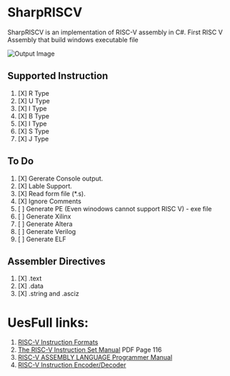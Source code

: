 # SharpRISCV #
SharpRISCV is an implementation of RISC-V assembly in C#.
First RISC V Assembly that build windows executable file

![Output Image](https://github.com/rizwan3d/SharpRISCV/blob/master/img.jpg?raw=true)

## Supported Instruction
1. [X] R Type
1. [X] U Type
1. [X] I Type
1. [X] B Type
1. [X] I Type
1. [X] S Type
1. [X] J Type


## To Do
1. [X] Gererate Console output.
1. [X] Lable Support.
1. [X] Read form file (*.s).
1. [X] Ignore Comments
1. [ ] Generate PE (Even winodows cannot support RISC V) - exe file
1. [ ] Generate Xilinx
1. [ ] Generate Altera
1. [ ] Generate Verilog
1. [ ] Generate ELF

## Assembler Directives
1. [X] .text
1. [X] .data
1. [X] .string and .asciz

# UesFull links:
1. [RISC-V Instruction Formats](https://sourceware.org/binutils/docs/as/RISC_002dV_002dFormats.html)
1. [The RISC-V Instruction Set Manual](https://riscv.org/wp-content/uploads/2017/05/riscv-spec-v2.2.pdf) PDF Page 116
1. [RISC-V ASSEMBLY LANGUAGE Programmer Manual](https://shakti.org.in/docs/risc-v-asm-manual.pdf)
1. [RISC-V Instruction Encoder/Decoder](https://luplab.gitlab.io/rvcodecjs)